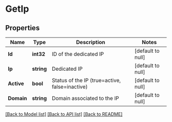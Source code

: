 # GetIp

## Properties
Name | Type | Description | Notes
------------ | ------------- | ------------- | -------------
**Id** | **int32** | ID of the dedicated IP | [default to null]
**Ip** | **string** | Dedicated IP | [default to null]
**Active** | **bool** | Status of the IP (true&#x3D;active, false&#x3D;inactive) | [default to null]
**Domain** | **string** | Domain associated to the IP | [default to null]

[[Back to Model list]](../README.md#documentation-for-models) [[Back to API list]](../README.md#documentation-for-api-endpoints) [[Back to README]](../README.md)


